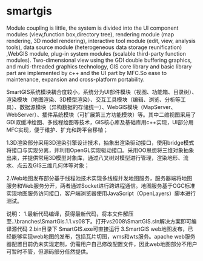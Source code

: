 # smartgis
Module coupling is little, the system is divided into the UI component modules (view,function box,directory tree), rendering module (map rendering, 3D model rendering), interactive tool module (edit, view, analysis tools), data source module (heterogeneous data storage reunification) ,WebGIS module, plug-in system modules (scalable third-party function modules). Two-dimensional view using the GDI double buffering graphics, and multi-threaded graphics technology, GIS core library and basic library part are implemented by c++ and the UI part by MFC.So ease to maintenance, expansion and cross-platform portability.

SmartGIS系统模块耦合度较小，系统分为UI部件模块（视图、功能箱、目录树）、渲染模块（地图渲染、3D模型渲染）、交互工具模块（编辑、浏览、分析等工具）、数据源模块（异构数据的存储统一）、WebGIS模块（MapServer、WebServer）、插件系统模块（可扩展第三方功能模块）等。其中二维视图采用了GDI双缓冲绘图、多线程绘图等技术，GIS核心库及基础库用c++实现，UI部分用MFC实现，便于维护、扩充和跨平台移植；

1.3D渲染部分采用3D渲染引擎设计技术，抽象出渲染驱动接口，使用bridge模式将接口与实现分离，并利用OpenGL实现驱动接口。采用OO思想将三维对象抽象出来，并提供常用3D模型对象库，通过八叉树对模型进行管理，渲染地形、流水、点云及GIS三维几何体等对象；

2.Web地图发布部分基于线程池技术实现多线程并发地图服务，服务器端将地图服务和Web服务分开，两者通过Socket进行跨进程通信。地图服务基于OGC标准实现地图服务访问接口，客户端浏览器使用JavaScript（OpenLayers）脚本进行测试。


说明：
1.最新代码编译，获得最新代码，将本文件解压至..\branches\SmartGis.1.1.vs08下。打开vs2008\SmartGIS.sln解决方案即可编译源代码
2.bin目录下 SmartGIS.exe可直接运行
3.SmartGIS web地图发布，已经能够实现web地图的发布，包括瓦片切图，wms和wts服务。apache web服务器配置目前仍未实现定制，仍需用户自己修改配置文件，因此web地图部分不用户可暂时不管，但源码部分任然提供。
